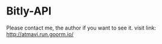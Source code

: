 # Bitly-API

Please contact me, the author if you want to see it.
visit link: http://atmavi.run.goorm.io/
